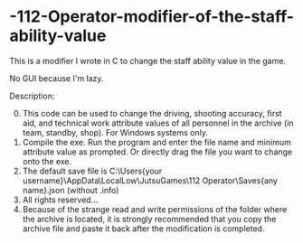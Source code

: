 # -112-Operator-modifier-of-the-staff-ability-value
This is a modifier I wrote in C to change the staff ability value in the game. 

No GUI because I'm lazy.

Description:

0. This code can be used to change the driving, shooting accuracy, first aid, and technical work attribute values of all personnel in the archive (in team, standby, shop). For Windows systems only. 
1. Compile the exe. Run the program and enter the file name and minimum attribute value as prompted. Or directly drag the file you want to change onto the exe. 
2. The default save file is C:\Users\{your username}\AppData\LocalLow\JutsuGames\112 Operator\Saves\{any name}.json (without .info)
3. All rights reserved...
4. Because of the strange read and write permissions of the folder where the archive is located, it is strongly recommended that you copy the archive file and paste it back after the modification is completed.
